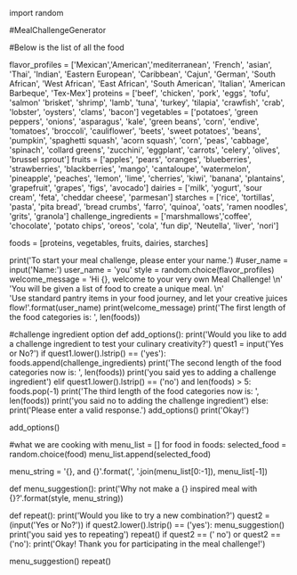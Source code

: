 import random

#MealChallengeGenerator

#Below is the list of all the food

flavor_profiles = ['Mexican','American','mediterranean', 'French', 'asian', 'Thai', 'Indian', 'Eastern European',
                   'Caribbean', 'Cajun', 'German', 'South African', 'West African', 'East African', 'South American',
                   'Italian', 'American Barbeque', 'Tex-Mex']
proteins = ['beef', 'chicken', 'pork', 'eggs', 'tofu', 'salmon' 'brisket', 'shrimp', 'lamb', 'tuna', 'turkey',
            'tilapia', 'crawfish', 'crab', 'lobster', 'oysters', 'clams', 'bacon']
vegetables = ['potatoes', 'green peppers', 'onions', 'asparagus', 'kale', 'green beans', 'corn', 'endive', 'tomatoes',
              'broccoli', 'cauliflower', 'beets', 'sweet potatoes', 'beans', 'pumpkin', 'spaghetti squash',
              'acorn squash', 'corn', 'peas', 'cabbage', 'spinach', 'collard greens', 'zucchini', 'eggplant',
              'carrots', 'celery', 'olives', 'brussel sprout']
fruits = ['apples', 'pears', 'oranges', 'blueberries', 'strawberries', 'blackberries', 'mango', 'cantaloupe',
          'watermelon', 'pineapple', 'peaches', 'lemon',
          'lime', 'cherries', 'kiwi', 'banana', 'plantains', 'grapefruit', 'grapes', 'figs', 'avocado']
dairies = ['milk', 'yogurt', 'sour cream', 'feta', 'cheddar cheese', 'parmesan']
starches = ['rice', 'tortillas', 'pasta', 'pita bread', 'bread crumbs', 'farro', 'quinoa', 'oats', 'ramen noodles',
            'grits',
            'granola']
challenge_ingredients = ['marshmallows','coffee', 'chocolate', 'potato chips', 'oreos', 'cola', 'fun dip', 'Neutella',
                         'liver', 'nori']

foods = [proteins, vegetables, fruits, dairies, starches]

print('To start your meal challenge, please enter your name.')
#user_name = input('Name:')
user_name = 'you'
style = random.choice(flavor_profiles)
welcome_message = 'Hi {}, welcome to your very own Meal Challenge! \n' \
                  'You will be given a list of food to create a unique meal. \n' \
                  'Use standard pantry items in your food journey, and let your creative juices flow!'.format(user_name)
print(welcome_message)
print('The first length of the food categories is: ', len(foods))

#challenge ingredient option
def add_options():
    print('Would you like to add a challenge ingredient to test your culinary creativity?')
    quest1 = input('Yes or No?')
    if quest1.lower().lstrip() == ('yes'):
        foods.append(challenge_ingredients)
        print('The second length of the food categories now is: ', len(foods))
        print('you said yes to adding a challenge ingredient')
    elif quest1.lower().lstrip() == ('no') and len(foods) > 5:
        foods.pop(-1)
        print('The third length of the food categories now is: ', len(foods))
        print('you said no to adding the challenge ingredient')
    else:
        print('Please enter a valid response.')
        add_options()
    print('Okay!')


add_options()

#what we are cooking with
menu_list = []
for food in foods:
    selected_food = random.choice(food)
    menu_list.append(selected_food)

menu_string = '{}, and {}'.format(', '.join(menu_list[0:-1]), menu_list[-1])

def menu_suggestion():
    print('Why not make a {} inspired meal with {}?'.format(style, menu_string))

def repeat():
    print('Would you like to try a new combination?')
    quest2 = (input('Yes or No?'))
    if quest2.lower().lstrip() == ('yes'):
        menu_suggestion()
        print('you said yes to repeating')
        repeat()
    if quest2 == (' no') or quest2 == ('no'):
        print('Okay! Thank you for participating in the meal challenge!')

menu_suggestion()
repeat()


